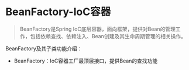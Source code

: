 # BeanFactory-IoC容器
> BeanFactory是Spring IoC底层容器，面向框架，提供对Bean的管理工作，包括依赖查找、依赖注入、Bean创建及其生命周期管理的相关操作。
 
BeanFactory及其子类功能介绍：
- BeanFactory：IoC容器工厂最顶层接口，提供Bean的查找功能